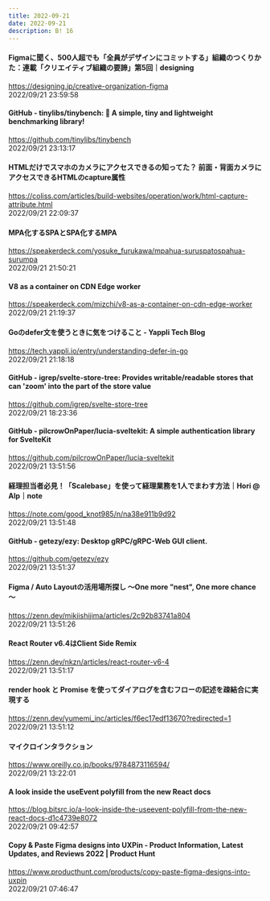 ```yaml
---
title: 2022-09-21
date: 2022-09-21
description: B! 16
---
```


#### Figmaに聞く、500人超でも「全員がデザインにコミットする」組織のつくりかた：連載「クリエイティブ組織の要諦」第5回｜designing
https://designing.jp/creative-organization-figma<br>
2022/09/21 23:59:58<br>


#### GitHub - tinylibs/tinybench: 🔎 A simple, tiny and lightweight benchmarking library!
https://github.com/tinylibs/tinybench<br>
2022/09/21 23:13:17<br>


#### HTMLだけでスマホのカメラにアクセスできるの知ってた？ 前面・背面カメラにアクセスできるHTMLのcapture属性
https://coliss.com/articles/build-websites/operation/work/html-capture-attribute.html<br>
2022/09/21 22:09:37<br>


#### MPA化するSPAとSPA化するMPA
https://speakerdeck.com/yosuke_furukawa/mpahua-suruspatospahua-surumpa<br>
2022/09/21 21:50:21<br>


#### V8 as a container on CDN Edge worker
https://speakerdeck.com/mizchi/v8-as-a-container-on-cdn-edge-worker<br>
2022/09/21 21:19:37<br>


#### Goのdefer文を使うときに気をつけること - Yappli Tech Blog
https://tech.yappli.io/entry/understanding-defer-in-go<br>
2022/09/21 21:18:18<br>


#### GitHub - igrep/svelte-store-tree: Provides writable/readable stores that can 'zoom' into the part of the store value
https://github.com/igrep/svelte-store-tree<br>
2022/09/21 18:23:36<br>


#### GitHub - pilcrowOnPaper/lucia-sveltekit: A simple authentication library for SvelteKit
https://github.com/pilcrowOnPaper/lucia-sveltekit<br>
2022/09/21 13:51:56<br>


#### 経理担当者必見！「Scalebase」を使って経理業務を1人でまわす方法｜Hori @ Alp｜note
https://note.com/good_knot985/n/na38e911b9d92<br>
2022/09/21 13:51:48<br>


#### GitHub - getezy/ezy: Desktop gRPC/gRPC-Web GUI client.
https://github.com/getezy/ezy<br>
2022/09/21 13:51:37<br>


#### Figma / Auto Layoutの活用場所探し 〜One more "nest", One more chance 〜
https://zenn.dev/mikiishijima/articles/2c92b83741a804<br>
2022/09/21 13:51:26<br>


#### React Router v6.4はClient Side Remix
https://zenn.dev/nkzn/articles/react-router-v6-4<br>
2022/09/21 13:51:17<br>


#### render hook と Promise を使ってダイアログを含むフローの記述を疎結合に実現する
https://zenn.dev/yumemi_inc/articles/f6ec17edf13670?redirected=1<br>
2022/09/21 13:51:12<br>


#### マイクロインタラクション
https://www.oreilly.co.jp/books/9784873116594/<br>
2022/09/21 13:22:01<br>


#### A look inside the useEvent polyfill from the new React docs
https://blog.bitsrc.io/a-look-inside-the-useevent-polyfill-from-the-new-react-docs-d1c4739e8072<br>
2022/09/21 09:42:57<br>


#### Copy & Paste Figma designs into UXPin - Product Information, Latest Updates, and Reviews 2022 | Product Hunt
https://www.producthunt.com/products/copy-paste-figma-designs-into-uxpin<br>
2022/09/21 07:46:47<br>


